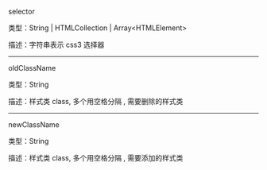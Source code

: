 selector

类型：String \| HTMLCollection \| Array\<HTMLElement\>

描述：字符串表示 css3 选择器

------------------------------

oldClassName

类型：String

描述：样式类 class, 多个用空格分隔 , 需要删除的样式类

------------------------------

newClassName

类型：String

描述：样式类 class, 多个用空格分隔 , 需要添加的样式类